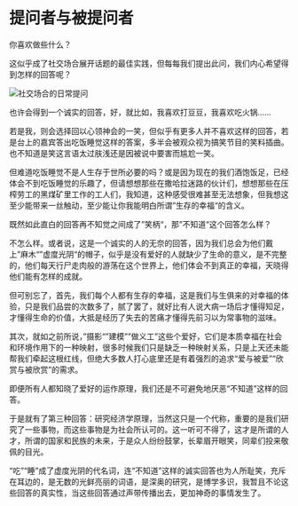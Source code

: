 # 提问者与被提问者

你喜欢做些什么？

这似乎成了社交场合展开话题的最佳实践，但每每我们提出此问，我们内心希望得到怎样的回答呢？

![社交场合的日常提问](http://cdn.lucario.cn/blog/notes/community-era/A7.png?imageView2/0/q/75|imageslim)

也许会得到一个诚实的回答，好，就比如，我喜欢打豆豆，我喜欢吃火锅......

若是我，则会选择回以心领神会的一笑，但似乎有更多人并不喜欢这样的回答，若是台上的嘉宾答出吃饭睡觉这样的答案，多半会被观众视为搞笑节目的笑料插曲。也不知道是笑这言语太过肤浅还是因被说中要害而尴尬一笑。

但难道吃饭睡觉不是人生存于世所必要的吗？或是因为现在的我们酒饱饭足，已经体会不到吃饭睡觉的乐趣了，但请想想那些在撒哈拉迷路的伙计们，想想那些在压榨劳工的黑煤矿里工作的工人们，我知道，这种感受很难甚至无法想象，但我想这至少能带来一丝触动，至少能让你我能明白所谓”生存的幸福“的含义。

既然如此直白的回答再不知觉之间成了”笑柄“，那”不知道“这个回答怎么样？

不怎么样。或者说，这是一个诚实的人的无奈的回答，因为我们总会为他们戴上”麻木“”虚度光阴“的帽子，似乎是没有爱好的人就缺少了生命的意义，是不完整的，他们每天行尸走肉般的游荡在这个世界上，他们体会不到真正的幸福，天晓得他们能有怎样的成就。

但可别忘了，首先，我们每个人都有生存的幸福，这是我们与生俱来的对幸福的体验，只是我们品尝的次数多了，腻了罢了，就好比有人说大病一场后才懂得知足，才懂得生命的价值，大抵是经历了失去的苦痛才懂得先前习以为常事物的滋味。

其次，就如之前所说，”摄影“”建模””做义工”这些个爱好，它们是本质幸福在社会和环境作用下的一种映射，很多时候我们只是缺乏一种映射关系，只是上天还未能帮我们牵起这根红线，但绝大多数人打心底里还是有着强烈的追求“爱与被爱”“欣赏与被欣赏”的需求。

即便所有人都知晓了爱好的运作原理，我们还是不可避免地厌恶“不知道”这样的回答。

于是就有了第三种回答：研究经济学原理，当然这只是一个代称，重要的是我们研究了一些事物，而这些事物是为社会所认可的。这一听可不得了，这才是所谓的人才，所谓的国家和民族的未来，于是众人纷纷鼓掌，长辈眉开眼笑，同辈们投来敬佩的目光。

“吃”“睡”成了虚度光阴的代名词，连“不知道”这样的诚实回答也为人所耻笑，充斥在耳边的，是无数的光鲜亮丽的词语，是深奥的研究，是博学多识，我暂且不论这些回答的真实性，当这些回答通过声带传播出去，更加神奇的事情发生了。
